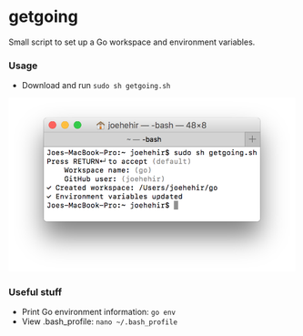 # getgoing
Small script to set up a Go workspace and environment variables.

### Usage
* Download and run ```sudo sh getgoing.sh```

![Screenshot](screenshot.png?raw=true&s=100)

### Useful stuff
* Print Go environment information: ```go env```
* View .bash_profile: ```nano ~/.bash_profile```
